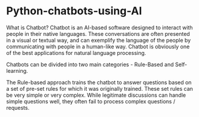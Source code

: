 # Python-chatbots-using-AI

What is Chatbot?
Chatbot is an AI-based software designed to interact with people in their native languages. These conversations are often presented in a visual or textual way, and can exemplify the language of the people by communicating with people in a human-like way. Chatbot is obviously one of the best applications for natural language processing.

Chatbots can be divided into two main categories - Rule-Based and Self-learning.

The Rule-based approach trains the chatbot to answer questions based on a set of pre-set rules for which it was originally trained. These set rules can be very simple or very complex. While legitimate discussions can handle simple questions well, they often fail to process complex questions / requests.
